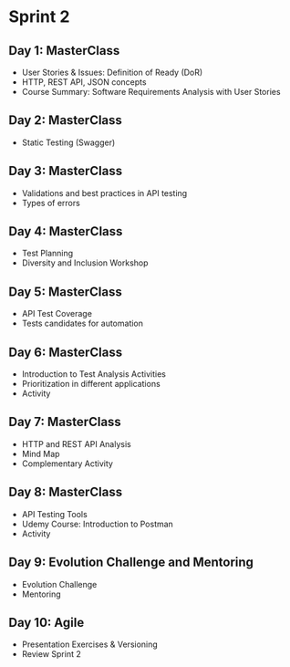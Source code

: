 # Sprint 2

## Day 1: MasterClass

- User Stories &amp; Issues: Definition of Ready (DoR)
- HTTP, REST API, JSON concepts
- Course Summary: Software Requirements Analysis with User Stories

## Day 2: MasterClass​​​​​​​

- Static Testing (Swagger)

## Day 3: MasterClass

- Validations and best practices in API testing
- Types of errors

## Day 4: MasterClass

- Test Planning
- Diversity and Inclusion Workshop

## Day 5: MasterClass

- API Test Coverage
- Tests candidates for automation

## Day 6: MasterClass

- Introduction to Test Analysis Activities
- Prioritization in different applications
- Activity

## Day 7: MasterClass

- HTTP and REST API Analysis
- Mind Map
- Complementary Activity

## Day 8: MasterClass

- API Testing Tools
- Udemy Course: Introduction to Postman
- Activity

## Day 9: Evolution Challenge and Mentoring

- Evolution Challenge
- Mentoring

## Day 10: Agile

- Presentation Exercises &amp; Versioning
- Review Sprint 2
